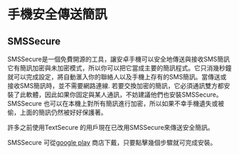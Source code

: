 [Title]: # (在手機安全傳送簡訊)
[Difficulty]: # (初學者)
[Order]: # (1)

# 手機安全傳送簡訊

## SMSSecure

SMSSecure是一個免費開源的工具，讓安卓手機可以安全地傳送與接收SMS簡訊 它有簡訊加密與未加密模式，所以你可以把它當成主要的簡訊程式。它只消幾秒鐘就可以完成設定，將自動滙入你的聯絡人以及手機上存有的SMS簡訊。當傳送或接收SMS簡訊時，並不需要網路連線. 若要交換加密的簡訊，它必須通訊雙方都安裝了此軟體，因此如果你固定與某人通訊，不妨建議他們也安裝SMSSecure。SMSSecure 也可以在本機上對所有簡訊進行加密，所以如果不幸手機遺失或被偷，上面的簡訊仍然被好好保護著。

許多之前使用TextSecure 的用戶現在已改用SMSSecure來傳送安全簡訊。

SMSSecure 可從[google play](https://play.google.com/store/apps/details?id=org.smssecure.smssecure) 商店下戴，只要點擊幾個步驟就可完成安裝。